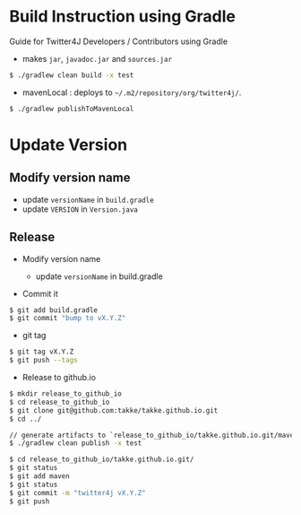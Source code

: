 Build Instruction using Gradle
==============================

Guide for Twitter4J Developers / Contributors using Gradle

- makes ```jar```, ```javadoc.jar``` and ```sources.jar```

```bash
$ ./gradlew clean build -x test
```

- mavenLocal : deploys to ```~/.m2/repository/org/twitter4j/```.
```bash
$ ./gradlew publishToMavenLocal
```


Update Version
==============

Modify version name
-------------------

- update ```versionName```  in ```build.gradle```
- update ```VERSION``` in ```Version.java```


Release
-------

- Modify version name
  - update ```versionName```  in build.gradle

- Commit it
```bash
$ git add build.gradle
$ git commit "bump to vX.Y.Z"
```

- git tag
```bash
$ git tag vX.Y.Z
$ git push --tags
```

- Release to github.io
```bash
$ mkdir release_to_github_io
$ cd release_to_github_io
$ git clone git@github.com:takke/takke.github.io.git
$ cd ../

// generate artifacts to `release_to_github_io/takke.github.io.git/maven/org/twitter4j/...`
$ ./gradlew clean publish -x test

$ cd release_to_github_io/takke.github.io.git/
$ git status
$ git add maven
$ git status
$ git commit -m "twitter4j vX.Y.Z"
$ git push
```
